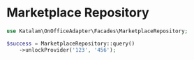 # Marketplace Repository

```php
use Katalam\OnOfficeAdapter\Facades\MarketplaceRepository;

$success = MarketplaceRepository::query()
    ->unlockProvider('123', '456');
```

